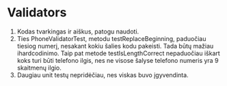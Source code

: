 # Validators

1. Kodas tvarkingas ir aiškus, patogu naudoti.
2. Ties PhoneValidatorTest, metodu testReplaceBeginning, paduočiau tiesiog numerį, nesakant kokiu šalies kodu pakeisti. Tada būtų mažiau ihardcodinimo. 
Taip pat metode testIsLengthCorrect nepaduočiau iškart koks turi būti telefono ilgis, nes ne visose šalyse telefono numeris yra 9 skaitmenų ilgio.
3. Daugiau unit testų nepridėčiau, nes viskas buvo įgyvendinta.


